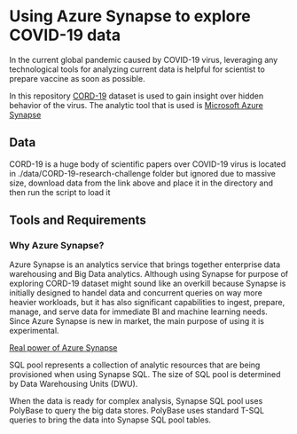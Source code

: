 # Using Azure Synapse to explore COVID-19 data

In the current global pandemic caused by COVID-19 virus, leveraging any technological tools for analyzing current data is helpful for scientist to prepare vaccine as soon as possible.

In this repository [CORD-19](https://www.kaggle.com/allen-institute-for-ai/CORD-19-research-challenge) dataset is used to gain insight over hidden behavior of the virus.
The analytic tool that is used is [Microsoft Azure Synapse](https://docs.microsoft.com/en-us/azure/synapse-analytics/sql-data-warehouse/)

## Data
CORD-19 is a huge body of scientific papers over COVID-19 virus
is located in ./data/CORD-19-research-challenge folder but ignored due to massive size, download data from the link above and place it in the directory and then run the script to load it
## Tools and Requirements

### Why Azure Synapse?
Azure Synapse is an analytics service that brings together enterprise data warehousing and Big Data analytics. Although using Synapse for purpose of exploring CORD-19 dataset might sound like an overkill because Synapse is initially designed to handel data and concurrent queries on way more heavier workloads, but it has also significant capabilities to ingest, prepare, manage, and serve data for immediate BI and machine learning needs. Since Azure Synapse is new in market, the main purpose of using it is experimental.

[Real power of Azure Synapse](https://www.youtube.com/watch?v=xzxjpQSvDEA)



SQL pool represents a collection of analytic resources that are being provisioned when using Synapse SQL. The size of SQL pool is determined by Data Warehousing Units (DWU).

When the data is ready for complex analysis, Synapse SQL pool uses PolyBase to query the big data stores. PolyBase uses standard T-SQL queries to bring the data into Synapse SQL pool tables.